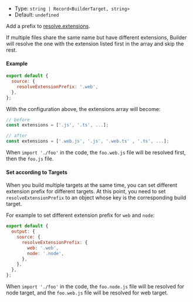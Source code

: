 - Type: `string | Record<BuilderTarget, string>`
- Default: `undefined`

Add a prefix to [resolve.extensions](https://webpack.js.org/configuration/resolve/#resolveextensions).

If multiple files share the same name but have different extensions, Builder will resolve the one with the extension listed first in the array and skip the rest.

#### Example

```js
export default {
  source: {
    resolveExtensionPrefix: '.web',
  },
};
```

With the configuration above, the extensions array will become:

```js
// before
const extensions = ['.js', '.ts', ...];

// after
const extensions = ['.web.js', '.js', '.web.ts' , '.ts', ...];
```

When `import './foo'` in the code, the `foo.web.js` file will be resolved first, then the `foo.js` file.

#### Set according to Targets

When you build multiple targets at the same time, you can set different extension prefix for different targets. At this point, you need to set `resolveExtensionPrefix` to an object whose key is the corresponding build target.

For example to set different extension prefix for `web` and `node`:

```js
export default {
  output: {
    source: {
      resolveExtensionPrefix: {
        web: '.web',
        node: '.node',
      },
    },
  },
};
```

When `import './foo'` in the code, the `foo.node.js` file will be resolved for node target, and the `foo.web.js` file will be resolved for web target.
